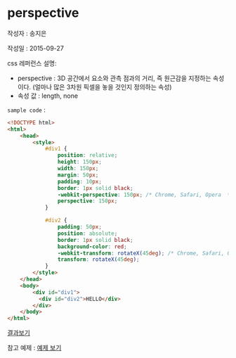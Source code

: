 # perspective

작성자 : 송지은

작성일 : 2015-09-27

css 레퍼런스 설명: 
- perspective : 3D 공간에서 요소와 관측 점과의 거리, 즉 원근감을 지정하는 속성이다.
                (얼마나 많은 3차원 픽셀을 놓을 것인지 정의하는 속성)
- 속성 값 : length, none

`sample code` : 

```html
<!DOCTYPE html>
<html>
	<head>
		<style>
			#div1 {
			    position: relative;
			    height: 150px;
			    width: 150px;
			    margin: 50px;
			    padding: 10px;
			    border: 1px solid black;
			    -webkit-perspective: 150px; /* Chrome, Safari, Opera  */
			    perspective: 150px;
			}

			#div2 {
			    padding: 50px;
			    position: absolute;
			    border: 1px solid black;
			    background-color: red;
			    -webkit-transform: rotateX(45deg); /* Chrome, Safari, Opera  */
			    transform: rotateX(45deg);
			}
		</style>
	</head>
	<body>
		<div id="div1">
		  <div id="div2">HELLO</div>
		</div>
	</body>
</html>
```

[결과보기](http://www.w3schools.com/cssref/tryit.asp?filename=trycss3_perspective1)

참고 예제 : [예제 보기](http://www.hanbit.co.kr/exam/1955/perspective.htm)

